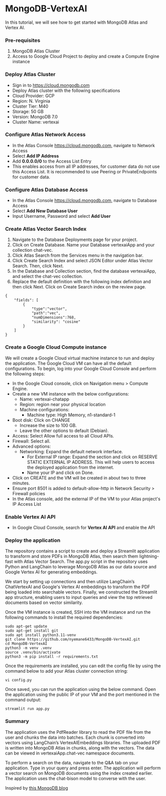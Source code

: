 # MongoDB-VertexAI
In this tutorial, we will see how to get started with MongoDB Atlas and Vertex AI.

### Pre-requisites
1. MongoDB Atlas Cluster
2. Access to Google Cloud Project to deploy and create a Compute Engine instance

### Deploy Atlas Cluster
* Sign in to https://cloud.mongodb.com
* Deploy Atlas cluster with the following specifications
* Cloud Provider: GCP
* Region: N. Virginia
* Cluster Tier: M40
* Storage: 50 GB
* Version: MongoDB 7.0
* Cluster Name: vertexai

### Configure Atlas Network Access
* In the Atlas Console https://cloud.mongodb.com, navigate to Network Access
* Select __Add IP Address__
* Add __0.0.0.0/0__ to the Access List Entry
* This enables access from all IP addresses, for customer data do not use this Access List. It is recommended to use Peering or PrivateEndpoints for customer data.

### Configure Atlas Database Access
* In the Atlas Console https://cloud.mongodb.com, navigate to Database Access
* Select __Add New Database User__
* Input Username, Password and select __Add User__

### Create Atlas Vector Search Index
1. Navigate to the Database Deployments page for your project.
2. Click on Create Database. Name your Database vertexaiApp and your collection chat-vec.
3. Click Atlas Search from the Services menu in the navigation bar.
4. Click Create Search Index and select JSON Editor under Atlas Vector Search. Then, click Next.
5. In the Database and Collection section, find the database vertexaiApp, and select the chat-vec collection.
6. Replace the default definition with the following index definition and then click Next. Click on Create Search index on the review page.
```
{
    "fields": [
        {
            "type":"vector",
            "path":"vec",
            "numDimensions":768,
            "similarity": "cosine"
        }
    ]
}
```

### Create a Google Cloud Compute instance
We will create a Google Cloud virtual machine instance to run and deploy the application. The Google Cloud VM can have all the default configurations. To begin, log into your Google Cloud Console and perform the following steps:
 
* In the Google Cloud console, click on Navigation menu > Compute Engine.
* Create a new VM instance with the below configurations:
   * Name: vertexai-chatapp
   * Region: region near your physical location
   * Machine configurations:
       * Machine type: High Memory, n1-standard-1
* Boot disk: Click on CHANGE
    * Increase the size to 100 GB.
    * Leave the other options to default (Debian).
* Access: Select Allow full access to all Cloud APIs.
* Firewall: Select all.
* Advanced options:
    * Networking: Expand the default network interface.
        * For External IP range: Expand the section and click on RESERVE STATIC EXTERNAL IP ADDRESS. This will help users to access the deployed application from the internet.
        * Name your IP and click on Done.
* Click on CREATE and the VM will be created in about two to three minutes.
* Ensure port 8501 is added to default-allow-http in Network Security > Firewall policies
* In the Atlas console, add the external IP of the VM to your Atlas project's IP Access List

### Enable Vertex AI API
* In Google Cloud Console, search for __Vertex AI API__ and enable the API

### Deploy the application
The repository contains a script to create and deploy a Streamlit application to transform and store PDFs in MongoDB Atlas, then search them lightning-fast with Atlas Vector Search. The app.py script in the repository uses Python and LangChain to leverage MongoDB Atlas as our data source and Google Vertex AI for generating embeddings.

We start by setting up connections and then utilize LangChain’s ChatVertexAI and Google's Vertex AI embeddings to transform the PDF being loaded into searchable vectors. Finally, we constructed the Streamlit app structure, enabling users to input queries and view the top retrieved documents based on vector similarity.

Once the VM instance is created, SSH into the VM instance and run the following commands to install the required dependencies: 
```
sudo apt-get update
sudo apt-get install git
sudo apt install python3.11-venv
git clone https://github.com/nyemane6433/MongoDB-VertexAI.git
cd MongoDB-VertexAI
python3 -m venv .venv
source .venv/bin/activate
python3 -m pip install -r requirements.txt
```

Once the requirements are installed, you can edit the config file by using the command below to add your Atlas cluster connection string: 
```
vi config.py
```

Once saved, you can run the application using the below command. Open the application using the public IP of your VM and the port mentioned in the command output:
```
streamlit run app.py
```

### Summary
The application uses the PdfReader library to read the PDF file from the user and chunks the data into batches. Each chunk is converted into vectors using LangChain’s VertexAIEmbeddings libraries. The uploaded PDF is written into MongoDB Atlas in chunks, along with the vectors. The data can be viewed in vertexaiApp.chat-vec namespace documents.

To perform a search on the data, navigate to the Q&A tab on your application. Type in your query and press enter. The application will perform a vector search on MongoDB documents using the index created earlier. The application uses the chat-bison model to converse with the user.

Inspired by [this MongoDB blog](https://www.mongodb.com/developer/products/atlas/build-smart-applications-atlas-vector-search-google-vertex-ai/)
